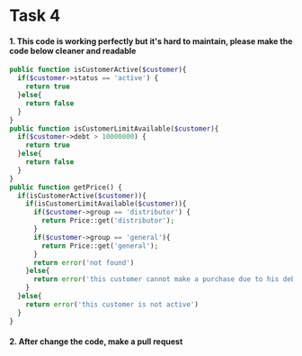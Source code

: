 # Task 4

#### 1. This code is working perfectly but it's hard to maintain, please make the code below cleaner and readable

```php
public function isCustomerActive($customer){
  if($customer->status == 'active') {
    return true
  }else{
    return false
  }
}
public function isCustomerLimitAvailable($customer){
  if($customer->debt > 10000000) {
    return true
  }else{
    return false
  }
}
public function getPrice() {
  if(isCustomerActive($customer)){
    if(isCustomerLimitAvailable($customer)){
      if($customer->group == 'distributor') {
        return Price::get('distributor');
      }
      if($customer->group == 'general'){
        return Price::get('general');
      }
      return error('not found')
    }else{
      return error('this customer cannot make a purchase due to his debt over limit');
    }
  }else{
    return error('this customer is not active')
  }
}
```

#### 2. After change the code, make a pull request
